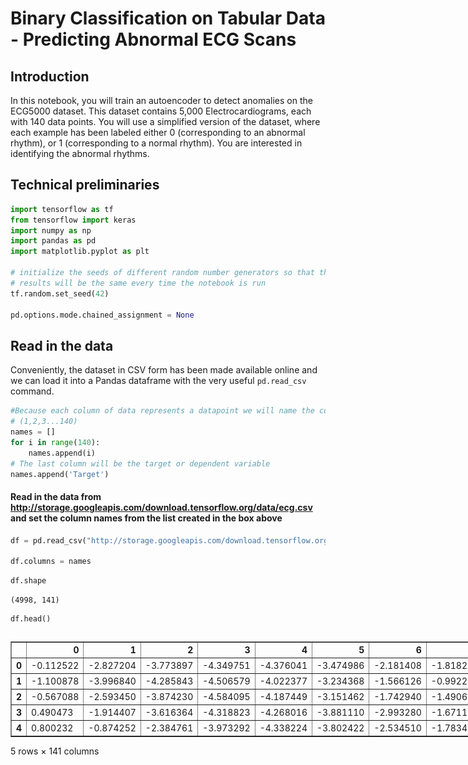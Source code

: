 # Binary Classification on Tabular Data - Predicting Abnormal ECG Scans

## Introduction

In this notebook, you will train an autoencoder to detect anomalies on the ECG5000 dataset. This dataset contains 5,000 Electrocardiograms, each with 140 data points. You will use a simplified version of the dataset, where each example has been labeled either 0 (corresponding to an abnormal rhythm), or 1 (corresponding to a normal rhythm). You are interested in identifying the abnormal rhythms.

## Technical preliminaries


```python
import tensorflow as tf
from tensorflow import keras
import numpy as np
import pandas as pd
import matplotlib.pyplot as plt

# initialize the seeds of different random number generators so that the
# results will be the same every time the notebook is run
tf.random.set_seed(42)

pd.options.mode.chained_assignment = None
```

## Read in the data

Conveniently, the dataset in CSV form has been made available online and we can load it into a Pandas dataframe with the very useful `pd.read_csv` command.


```python
#Because each column of data represents a datapoint we will name the columns by the sequence of datapoints
# (1,2,3...140)
names = []
for i in range(140):
    names.append(i)
# The last column will be the target or dependent variable
names.append('Target')
```

#### Read in the data from http://storage.googleapis.com/download.tensorflow.org/data/ecg.csv and set the column names from the list created in the box above


```python
df = pd.read_csv("http://storage.googleapis.com/download.tensorflow.org/data/ecg.csv", header=None)

df.columns = names
```


```python
df.shape
```




    (4998, 141)




```python
df.head()
```





  <div id="df-b30b5dd7-f148-4a08-a24e-fe174dc4309c" class="colab-df-container">
    <div>
<style scoped>
    .dataframe tbody tr th:only-of-type {
        vertical-align: middle;
    }

    .dataframe tbody tr th {
        vertical-align: top;
    }

    .dataframe thead th {
        text-align: right;
    }
</style>
<table border="1" class="dataframe">
  <thead>
    <tr style="text-align: right;">
      <th></th>
      <th>0</th>
      <th>1</th>
      <th>2</th>
      <th>3</th>
      <th>4</th>
      <th>5</th>
      <th>6</th>
      <th>7</th>
      <th>8</th>
      <th>9</th>
      <th>...</th>
      <th>131</th>
      <th>132</th>
      <th>133</th>
      <th>134</th>
      <th>135</th>
      <th>136</th>
      <th>137</th>
      <th>138</th>
      <th>139</th>
      <th>Target</th>
    </tr>
  </thead>
  <tbody>
    <tr>
      <th>0</th>
      <td>-0.112522</td>
      <td>-2.827204</td>
      <td>-3.773897</td>
      <td>-4.349751</td>
      <td>-4.376041</td>
      <td>-3.474986</td>
      <td>-2.181408</td>
      <td>-1.818286</td>
      <td>-1.250522</td>
      <td>-0.477492</td>
      <td>...</td>
      <td>0.792168</td>
      <td>0.933541</td>
      <td>0.796958</td>
      <td>0.578621</td>
      <td>0.257740</td>
      <td>0.228077</td>
      <td>0.123431</td>
      <td>0.925286</td>
      <td>0.193137</td>
      <td>1.0</td>
    </tr>
    <tr>
      <th>1</th>
      <td>-1.100878</td>
      <td>-3.996840</td>
      <td>-4.285843</td>
      <td>-4.506579</td>
      <td>-4.022377</td>
      <td>-3.234368</td>
      <td>-1.566126</td>
      <td>-0.992258</td>
      <td>-0.754680</td>
      <td>0.042321</td>
      <td>...</td>
      <td>0.538356</td>
      <td>0.656881</td>
      <td>0.787490</td>
      <td>0.724046</td>
      <td>0.555784</td>
      <td>0.476333</td>
      <td>0.773820</td>
      <td>1.119621</td>
      <td>-1.436250</td>
      <td>1.0</td>
    </tr>
    <tr>
      <th>2</th>
      <td>-0.567088</td>
      <td>-2.593450</td>
      <td>-3.874230</td>
      <td>-4.584095</td>
      <td>-4.187449</td>
      <td>-3.151462</td>
      <td>-1.742940</td>
      <td>-1.490659</td>
      <td>-1.183580</td>
      <td>-0.394229</td>
      <td>...</td>
      <td>0.886073</td>
      <td>0.531452</td>
      <td>0.311377</td>
      <td>-0.021919</td>
      <td>-0.713683</td>
      <td>-0.532197</td>
      <td>0.321097</td>
      <td>0.904227</td>
      <td>-0.421797</td>
      <td>1.0</td>
    </tr>
    <tr>
      <th>3</th>
      <td>0.490473</td>
      <td>-1.914407</td>
      <td>-3.616364</td>
      <td>-4.318823</td>
      <td>-4.268016</td>
      <td>-3.881110</td>
      <td>-2.993280</td>
      <td>-1.671131</td>
      <td>-1.333884</td>
      <td>-0.965629</td>
      <td>...</td>
      <td>0.350816</td>
      <td>0.499111</td>
      <td>0.600345</td>
      <td>0.842069</td>
      <td>0.952074</td>
      <td>0.990133</td>
      <td>1.086798</td>
      <td>1.403011</td>
      <td>-0.383564</td>
      <td>1.0</td>
    </tr>
    <tr>
      <th>4</th>
      <td>0.800232</td>
      <td>-0.874252</td>
      <td>-2.384761</td>
      <td>-3.973292</td>
      <td>-4.338224</td>
      <td>-3.802422</td>
      <td>-2.534510</td>
      <td>-1.783423</td>
      <td>-1.594450</td>
      <td>-0.753199</td>
      <td>...</td>
      <td>1.148884</td>
      <td>0.958434</td>
      <td>1.059025</td>
      <td>1.371682</td>
      <td>1.277392</td>
      <td>0.960304</td>
      <td>0.971020</td>
      <td>1.614392</td>
      <td>1.421456</td>
      <td>1.0</td>
    </tr>
  </tbody>
</table>
<p>5 rows × 141 columns</p>
</div>
    <div class="colab-df-buttons">

  <div class="colab-df-container">
    <button class="colab-df-convert" onclick="convertToInteractive('df-b30b5dd7-f148-4a08-a24e-fe174dc4309c')"
            title="Convert this dataframe to an interactive table."
            style="display:none;">

  <svg xmlns="http://www.w3.org/2000/svg" height="24px" viewBox="0 -960 960 960">
    <path d="M120-120v-720h720v720H120Zm60-500h600v-160H180v160Zm220 220h160v-160H400v160Zm0 220h160v-160H400v160ZM180-400h160v-160H180v160Zm440 0h160v-160H620v160ZM180-180h160v-160H180v160Zm440 0h160v-160H620v160Z"/>
  </svg>
    </button>

  <style>
    .colab-df-container {
      display:flex;
      gap: 12px;
    }

    .colab-df-convert {
      background-color: #E8F0FE;
      border: none;
      border-radius: 50%;
      cursor: pointer;
      display: none;
      fill: #1967D2;
      height: 32px;
      padding: 0 0 0 0;
      width: 32px;
    }

    .colab-df-convert:hover {
      background-color: #E2EBFA;
      box-shadow: 0px 1px 2px rgba(60, 64, 67, 0.3), 0px 1px 3px 1px rgba(60, 64, 67, 0.15);
      fill: #174EA6;
    }

    .colab-df-buttons div {
      margin-bottom: 4px;
    }

    [theme=dark] .colab-df-convert {
      background-color: #3B4455;
      fill: #D2E3FC;
    }

    [theme=dark] .colab-df-convert:hover {
      background-color: #434B5C;
      box-shadow: 0px 1px 3px 1px rgba(0, 0, 0, 0.15);
      filter: drop-shadow(0px 1px 2px rgba(0, 0, 0, 0.3));
      fill: #FFFFFF;
    }
  </style>

    <script>
      const buttonEl =
        document.querySelector('#df-b30b5dd7-f148-4a08-a24e-fe174dc4309c button.colab-df-convert');
      buttonEl.style.display =
        google.colab.kernel.accessAllowed ? 'block' : 'none';

      async function convertToInteractive(key) {
        const element = document.querySelector('#df-b30b5dd7-f148-4a08-a24e-fe174dc4309c');
        const dataTable =
          await google.colab.kernel.invokeFunction('convertToInteractive',
                                                    [key], {});
        if (!dataTable) return;

        const docLinkHtml = 'Like what you see? Visit the ' +
          '<a target="_blank" href=https://colab.research.google.com/notebooks/data_table.ipynb>data table notebook</a>'
          + ' to learn more about interactive tables.';
        element.innerHTML = '';
        dataTable['output_type'] = 'display_data';
        await google.colab.output.renderOutput(dataTable, element);
        const docLink = document.createElement('div');
        docLink.innerHTML = docLinkHtml;
        element.appendChild(docLink);
      }
    </script>
  </div>


<div id="df-39116f5b-0f09-463d-9200-abbd5bb5b902">
  <button class="colab-df-quickchart" onclick="quickchart('df-39116f5b-0f09-463d-9200-abbd5bb5b902')"
            title="Suggest charts"
            style="display:none;">

<svg xmlns="http://www.w3.org/2000/svg" height="24px"viewBox="0 0 24 24"
     width="24px">
    <g>
        <path d="M19 3H5c-1.1 0-2 .9-2 2v14c0 1.1.9 2 2 2h14c1.1 0 2-.9 2-2V5c0-1.1-.9-2-2-2zM9 17H7v-7h2v7zm4 0h-2V7h2v10zm4 0h-2v-4h2v4z"/>
    </g>
</svg>
  </button>

<style>
  .colab-df-quickchart {
      --bg-color: #E8F0FE;
      --fill-color: #1967D2;
      --hover-bg-color: #E2EBFA;
      --hover-fill-color: #174EA6;
      --disabled-fill-color: #AAA;
      --disabled-bg-color: #DDD;
  }

  [theme=dark] .colab-df-quickchart {
      --bg-color: #3B4455;
      --fill-color: #D2E3FC;
      --hover-bg-color: #434B5C;
      --hover-fill-color: #FFFFFF;
      --disabled-bg-color: #3B4455;
      --disabled-fill-color: #666;
  }

  .colab-df-quickchart {
    background-color: var(--bg-color);
    border: none;
    border-radius: 50%;
    cursor: pointer;
    display: none;
    fill: var(--fill-color);
    height: 32px;
    padding: 0;
    width: 32px;
  }

  .colab-df-quickchart:hover {
    background-color: var(--hover-bg-color);
    box-shadow: 0 1px 2px rgba(60, 64, 67, 0.3), 0 1px 3px 1px rgba(60, 64, 67, 0.15);
    fill: var(--button-hover-fill-color);
  }

  .colab-df-quickchart-complete:disabled,
  .colab-df-quickchart-complete:disabled:hover {
    background-color: var(--disabled-bg-color);
    fill: var(--disabled-fill-color);
    box-shadow: none;
  }

  .colab-df-spinner {
    border: 2px solid var(--fill-color);
    border-color: transparent;
    border-bottom-color: var(--fill-color);
    animation:
      spin 1s steps(1) infinite;
  }

  @keyframes spin {
    0% {
      border-color: transparent;
      border-bottom-color: var(--fill-color);
      border-left-color: var(--fill-color);
    }
    20% {
      border-color: transparent;
      border-left-color: var(--fill-color);
      border-top-color: var(--fill-color);
    }
    30% {
      border-color: transparent;
      border-left-color: var(--fill-color);
      border-top-color: var(--fill-color);
      border-right-color: var(--fill-color);
    }
    40% {
      border-color: transparent;
      border-right-color: var(--fill-color);
      border-top-color: var(--fill-color);
    }
    60% {
      border-color: transparent;
      border-right-color: var(--fill-color);
    }
    80% {
      border-color: transparent;
      border-right-color: var(--fill-color);
      border-bottom-color: var(--fill-color);
    }
    90% {
      border-color: transparent;
      border-bottom-color: var(--fill-color);
    }
  }
</style>

  <script>
    async function quickchart(key) {
      const quickchartButtonEl =
        document.querySelector('#' + key + ' button');
      quickchartButtonEl.disabled = true;  // To prevent multiple clicks.
      quickchartButtonEl.classList.add('colab-df-spinner');
      try {
        const charts = await google.colab.kernel.invokeFunction(
            'suggestCharts', [key], {});
      } catch (error) {
        console.error('Error during call to suggestCharts:', error);
      }
      quickchartButtonEl.classList.remove('colab-df-spinner');
      quickchartButtonEl.classList.add('colab-df-quickchart-complete');
    }
    (() => {
      let quickchartButtonEl =
        document.querySelector('#df-39116f5b-0f09-463d-9200-abbd5bb5b902 button');
      quickchartButtonEl.style.display =
        google.colab.kernel.accessAllowed ? 'block' : 'none';
    })();
  </script>
</div>

    </div>
  </div>




## Preprocessing

This dataset only has numeric variables. For consistency sake, we will assign the column names to variable numerics.



```python
numerics = names

# Remove the dependent variable
numerics.remove('Target')
```


```python
# Set the output to "target_metrics"
target_metrics = df.Target.value_counts(normalize=True)
print(target_metrics)
```

    Target
    1.0    0.584034
    0.0    0.415966
    Name: proportion, dtype: float64


###### Extract the dependent variable


```python
#set the dependent variables to 'y'
y = df.pop('Target')
```


Before we normalize the numerics, let's split the data into an 80% training set and 20% test set (*why should we split **before** normalization?*).


```python
from sklearn.model_selection import train_test_split
```


```python
#split into train and test sets with the following naming conventions:
# X_train, X_test, y_train and y_test
X_train, X_test, y_train, y_test = train_test_split(df, y, test_size=0.2, stratify=y)
```

OK, let's calculate the mean and standard deviation of every numeric variable in the training set.


```python
# Assign the means to "means" and standard deviation to "sd"
means = X_train[numerics].mean()
sd = X_train[numerics].std()
print(means)
```

    0     -0.267138
    1     -1.648505
    2     -2.486585
    3     -3.109836
    4     -3.158222
             ...
    135   -0.771955
    136   -0.850764
    137   -0.661878
    138   -0.508294
    139   -0.720762
    Length: 140, dtype: float64


Let's normalize the train and test dataframes with these means and standard deviations.


```python
# Normalize X_train
X_train[numerics]= (X_train[numerics] - means)/sd
```


```python
# Normalize X_test
X_test[numerics]= (X_test[numerics] - means)/sd
```


```python
X_train.head()
```





  <div id="df-10745b84-488f-413c-98dc-c5824eddf63d" class="colab-df-container">
    <div>
<style scoped>
    .dataframe tbody tr th:only-of-type {
        vertical-align: middle;
    }

    .dataframe tbody tr th {
        vertical-align: top;
    }

    .dataframe thead th {
        text-align: right;
    }
</style>
<table border="1" class="dataframe">
  <thead>
    <tr style="text-align: right;">
      <th></th>
      <th>0</th>
      <th>1</th>
      <th>2</th>
      <th>3</th>
      <th>4</th>
      <th>5</th>
      <th>6</th>
      <th>7</th>
      <th>8</th>
      <th>9</th>
      <th>...</th>
      <th>130</th>
      <th>131</th>
      <th>132</th>
      <th>133</th>
      <th>134</th>
      <th>135</th>
      <th>136</th>
      <th>137</th>
      <th>138</th>
      <th>139</th>
    </tr>
  </thead>
  <tbody>
    <tr>
      <th>4057</th>
      <td>-0.339573</td>
      <td>-0.138697</td>
      <td>-0.194378</td>
      <td>-0.101219</td>
      <td>-0.017249</td>
      <td>-0.359260</td>
      <td>-0.787284</td>
      <td>-0.897221</td>
      <td>-0.602325</td>
      <td>-0.618527</td>
      <td>...</td>
      <td>-0.502409</td>
      <td>-0.734956</td>
      <td>-0.890447</td>
      <td>-0.958773</td>
      <td>-1.155775</td>
      <td>-1.149000</td>
      <td>-0.971180</td>
      <td>-0.673787</td>
      <td>-0.281925</td>
      <td>0.399284</td>
    </tr>
    <tr>
      <th>4291</th>
      <td>0.673696</td>
      <td>1.020317</td>
      <td>1.054318</td>
      <td>1.120141</td>
      <td>0.628515</td>
      <td>-0.244009</td>
      <td>-1.200724</td>
      <td>-1.778958</td>
      <td>-1.707809</td>
      <td>-1.532566</td>
      <td>...</td>
      <td>-1.660972</td>
      <td>-1.671977</td>
      <td>-1.673123</td>
      <td>-1.636669</td>
      <td>-1.484168</td>
      <td>-1.164322</td>
      <td>-0.761922</td>
      <td>-0.359350</td>
      <td>-0.040938</td>
      <td>0.419998</td>
    </tr>
    <tr>
      <th>1682</th>
      <td>-0.024878</td>
      <td>-0.198939</td>
      <td>-0.290153</td>
      <td>-0.554842</td>
      <td>-1.097760</td>
      <td>-1.399995</td>
      <td>-1.242124</td>
      <td>-0.158686</td>
      <td>0.004729</td>
      <td>-0.126173</td>
      <td>...</td>
      <td>0.699072</td>
      <td>0.691803</td>
      <td>0.810203</td>
      <td>0.795514</td>
      <td>0.727565</td>
      <td>0.633504</td>
      <td>0.549241</td>
      <td>0.408249</td>
      <td>0.088524</td>
      <td>-0.902304</td>
    </tr>
    <tr>
      <th>509</th>
      <td>-0.714724</td>
      <td>-0.218844</td>
      <td>0.062778</td>
      <td>0.156947</td>
      <td>0.045690</td>
      <td>-0.204441</td>
      <td>0.220480</td>
      <td>0.279434</td>
      <td>-0.291392</td>
      <td>-0.458194</td>
      <td>...</td>
      <td>1.059618</td>
      <td>0.969430</td>
      <td>0.602975</td>
      <td>0.322321</td>
      <td>0.447775</td>
      <td>0.603574</td>
      <td>0.845071</td>
      <td>0.905155</td>
      <td>0.783898</td>
      <td>0.737286</td>
    </tr>
    <tr>
      <th>2101</th>
      <td>-1.070893</td>
      <td>-0.701954</td>
      <td>-0.513473</td>
      <td>-0.424789</td>
      <td>-0.569792</td>
      <td>-0.726431</td>
      <td>-0.969389</td>
      <td>-0.285193</td>
      <td>-0.097366</td>
      <td>-0.523234</td>
      <td>...</td>
      <td>1.072114</td>
      <td>0.624257</td>
      <td>0.339410</td>
      <td>-0.096951</td>
      <td>-0.330801</td>
      <td>-0.438345</td>
      <td>-0.398881</td>
      <td>-0.367400</td>
      <td>-0.190093</td>
      <td>-0.572163</td>
    </tr>
  </tbody>
</table>
<p>5 rows × 140 columns</p>
</div>
    <div class="colab-df-buttons">

  <div class="colab-df-container">
    <button class="colab-df-convert" onclick="convertToInteractive('df-10745b84-488f-413c-98dc-c5824eddf63d')"
            title="Convert this dataframe to an interactive table."
            style="display:none;">

  <svg xmlns="http://www.w3.org/2000/svg" height="24px" viewBox="0 -960 960 960">
    <path d="M120-120v-720h720v720H120Zm60-500h600v-160H180v160Zm220 220h160v-160H400v160Zm0 220h160v-160H400v160ZM180-400h160v-160H180v160Zm440 0h160v-160H620v160ZM180-180h160v-160H180v160Zm440 0h160v-160H620v160Z"/>
  </svg>
    </button>

  <style>
    .colab-df-container {
      display:flex;
      gap: 12px;
    }

    .colab-df-convert {
      background-color: #E8F0FE;
      border: none;
      border-radius: 50%;
      cursor: pointer;
      display: none;
      fill: #1967D2;
      height: 32px;
      padding: 0 0 0 0;
      width: 32px;
    }

    .colab-df-convert:hover {
      background-color: #E2EBFA;
      box-shadow: 0px 1px 2px rgba(60, 64, 67, 0.3), 0px 1px 3px 1px rgba(60, 64, 67, 0.15);
      fill: #174EA6;
    }

    .colab-df-buttons div {
      margin-bottom: 4px;
    }

    [theme=dark] .colab-df-convert {
      background-color: #3B4455;
      fill: #D2E3FC;
    }

    [theme=dark] .colab-df-convert:hover {
      background-color: #434B5C;
      box-shadow: 0px 1px 3px 1px rgba(0, 0, 0, 0.15);
      filter: drop-shadow(0px 1px 2px rgba(0, 0, 0, 0.3));
      fill: #FFFFFF;
    }
  </style>

    <script>
      const buttonEl =
        document.querySelector('#df-10745b84-488f-413c-98dc-c5824eddf63d button.colab-df-convert');
      buttonEl.style.display =
        google.colab.kernel.accessAllowed ? 'block' : 'none';

      async function convertToInteractive(key) {
        const element = document.querySelector('#df-10745b84-488f-413c-98dc-c5824eddf63d');
        const dataTable =
          await google.colab.kernel.invokeFunction('convertToInteractive',
                                                    [key], {});
        if (!dataTable) return;

        const docLinkHtml = 'Like what you see? Visit the ' +
          '<a target="_blank" href=https://colab.research.google.com/notebooks/data_table.ipynb>data table notebook</a>'
          + ' to learn more about interactive tables.';
        element.innerHTML = '';
        dataTable['output_type'] = 'display_data';
        await google.colab.output.renderOutput(dataTable, element);
        const docLink = document.createElement('div');
        docLink.innerHTML = docLinkHtml;
        element.appendChild(docLink);
      }
    </script>
  </div>


<div id="df-d047acbc-d685-4621-8ce2-114a5d35ac68">
  <button class="colab-df-quickchart" onclick="quickchart('df-d047acbc-d685-4621-8ce2-114a5d35ac68')"
            title="Suggest charts"
            style="display:none;">

<svg xmlns="http://www.w3.org/2000/svg" height="24px"viewBox="0 0 24 24"
     width="24px">
    <g>
        <path d="M19 3H5c-1.1 0-2 .9-2 2v14c0 1.1.9 2 2 2h14c1.1 0 2-.9 2-2V5c0-1.1-.9-2-2-2zM9 17H7v-7h2v7zm4 0h-2V7h2v10zm4 0h-2v-4h2v4z"/>
    </g>
</svg>
  </button>

<style>
  .colab-df-quickchart {
      --bg-color: #E8F0FE;
      --fill-color: #1967D2;
      --hover-bg-color: #E2EBFA;
      --hover-fill-color: #174EA6;
      --disabled-fill-color: #AAA;
      --disabled-bg-color: #DDD;
  }

  [theme=dark] .colab-df-quickchart {
      --bg-color: #3B4455;
      --fill-color: #D2E3FC;
      --hover-bg-color: #434B5C;
      --hover-fill-color: #FFFFFF;
      --disabled-bg-color: #3B4455;
      --disabled-fill-color: #666;
  }

  .colab-df-quickchart {
    background-color: var(--bg-color);
    border: none;
    border-radius: 50%;
    cursor: pointer;
    display: none;
    fill: var(--fill-color);
    height: 32px;
    padding: 0;
    width: 32px;
  }

  .colab-df-quickchart:hover {
    background-color: var(--hover-bg-color);
    box-shadow: 0 1px 2px rgba(60, 64, 67, 0.3), 0 1px 3px 1px rgba(60, 64, 67, 0.15);
    fill: var(--button-hover-fill-color);
  }

  .colab-df-quickchart-complete:disabled,
  .colab-df-quickchart-complete:disabled:hover {
    background-color: var(--disabled-bg-color);
    fill: var(--disabled-fill-color);
    box-shadow: none;
  }

  .colab-df-spinner {
    border: 2px solid var(--fill-color);
    border-color: transparent;
    border-bottom-color: var(--fill-color);
    animation:
      spin 1s steps(1) infinite;
  }

  @keyframes spin {
    0% {
      border-color: transparent;
      border-bottom-color: var(--fill-color);
      border-left-color: var(--fill-color);
    }
    20% {
      border-color: transparent;
      border-left-color: var(--fill-color);
      border-top-color: var(--fill-color);
    }
    30% {
      border-color: transparent;
      border-left-color: var(--fill-color);
      border-top-color: var(--fill-color);
      border-right-color: var(--fill-color);
    }
    40% {
      border-color: transparent;
      border-right-color: var(--fill-color);
      border-top-color: var(--fill-color);
    }
    60% {
      border-color: transparent;
      border-right-color: var(--fill-color);
    }
    80% {
      border-color: transparent;
      border-right-color: var(--fill-color);
      border-bottom-color: var(--fill-color);
    }
    90% {
      border-color: transparent;
      border-bottom-color: var(--fill-color);
    }
  }
</style>

  <script>
    async function quickchart(key) {
      const quickchartButtonEl =
        document.querySelector('#' + key + ' button');
      quickchartButtonEl.disabled = true;  // To prevent multiple clicks.
      quickchartButtonEl.classList.add('colab-df-spinner');
      try {
        const charts = await google.colab.kernel.invokeFunction(
            'suggestCharts', [key], {});
      } catch (error) {
        console.error('Error during call to suggestCharts:', error);
      }
      quickchartButtonEl.classList.remove('colab-df-spinner');
      quickchartButtonEl.classList.add('colab-df-quickchart-complete');
    }
    (() => {
      let quickchartButtonEl =
        document.querySelector('#df-d047acbc-d685-4621-8ce2-114a5d35ac68 button');
      quickchartButtonEl.style.display =
        google.colab.kernel.accessAllowed ? 'block' : 'none';
    })();
  </script>
</div>

    </div>
  </div>




The easiest way to feed data to Keras/Tensorflow is as Numpy arrays so we convert our two dataframes to Numpy arrays.


```python
# Convert X_train and X_test to Numpy arrays
X_train = X_train.to_numpy()
X_test = X_test.to_numpy()
```


```python
X_train.shape, y_train.shape
```




    ((3998, 140), (3998,))




```python
X_test.shape, y_test.shape

```




    ((1000, 140), (1000,))



## Build a model

### Define model in Keras

Creating an NN  is usually just a few lines of Keras code.

* We will start with a single hidden layer.
* Since this is a *binary classification problem*, we will use a sigmoid activation in the output layer.


```python
#get the number of columns and assign it to "num_columns"

num_columns = X_train.shape[1]

# Define the input layer. assign it to "input"
input = keras.Input(shape=(num_columns,), dtype="float32")

# Feed the input vector to the hidden layer. Call it "h"
h = keras.layers.Dense(16, activation="relu", name="Hidden")(input)

# Feed the output of the hidden layer to the output layer. Call it "output"
output = keras.layers.Dense(1, activation="sigmoid", name="Output")(h)

# tell Keras that this (input,output) pair is your model. Call it "model"
model = keras.Model(input, output)
```


```python
model.summary()
```


<pre style="white-space:pre;overflow-x:auto;line-height:normal;font-family:Menlo,'DejaVu Sans Mono',consolas,'Courier New',monospace"><span style="font-weight: bold">Model: "functional"</span>
</pre>




<pre style="white-space:pre;overflow-x:auto;line-height:normal;font-family:Menlo,'DejaVu Sans Mono',consolas,'Courier New',monospace">┏━━━━━━━━━━━━━━━━━━━━━━━━━━━━━━━━━┳━━━━━━━━━━━━━━━━━━━━━━━━┳━━━━━━━━━━━━━━━┓
┃<span style="font-weight: bold"> Layer (type)                    </span>┃<span style="font-weight: bold"> Output Shape           </span>┃<span style="font-weight: bold">       Param # </span>┃
┡━━━━━━━━━━━━━━━━━━━━━━━━━━━━━━━━━╇━━━━━━━━━━━━━━━━━━━━━━━━╇━━━━━━━━━━━━━━━┩
│ input_layer (<span style="color: #0087ff; text-decoration-color: #0087ff">InputLayer</span>)        │ (<span style="color: #00d7ff; text-decoration-color: #00d7ff">None</span>, <span style="color: #00af00; text-decoration-color: #00af00">140</span>)            │             <span style="color: #00af00; text-decoration-color: #00af00">0</span> │
├─────────────────────────────────┼────────────────────────┼───────────────┤
│ Hidden (<span style="color: #0087ff; text-decoration-color: #0087ff">Dense</span>)                  │ (<span style="color: #00d7ff; text-decoration-color: #00d7ff">None</span>, <span style="color: #00af00; text-decoration-color: #00af00">16</span>)             │         <span style="color: #00af00; text-decoration-color: #00af00">2,256</span> │
├─────────────────────────────────┼────────────────────────┼───────────────┤
│ Output (<span style="color: #0087ff; text-decoration-color: #0087ff">Dense</span>)                  │ (<span style="color: #00d7ff; text-decoration-color: #00d7ff">None</span>, <span style="color: #00af00; text-decoration-color: #00af00">1</span>)              │            <span style="color: #00af00; text-decoration-color: #00af00">17</span> │
└─────────────────────────────────┴────────────────────────┴───────────────┘
</pre>




<pre style="white-space:pre;overflow-x:auto;line-height:normal;font-family:Menlo,'DejaVu Sans Mono',consolas,'Courier New',monospace"><span style="font-weight: bold"> Total params: </span><span style="color: #00af00; text-decoration-color: #00af00">2,273</span> (8.88 KB)
</pre>




<pre style="white-space:pre;overflow-x:auto;line-height:normal;font-family:Menlo,'DejaVu Sans Mono',consolas,'Courier New',monospace"><span style="font-weight: bold"> Trainable params: </span><span style="color: #00af00; text-decoration-color: #00af00">2,273</span> (8.88 KB)
</pre>




<pre style="white-space:pre;overflow-x:auto;line-height:normal;font-family:Menlo,'DejaVu Sans Mono',consolas,'Courier New',monospace"><span style="font-weight: bold"> Non-trainable params: </span><span style="color: #00af00; text-decoration-color: #00af00">0</span> (0.00 B)
</pre>




```python
keras.utils.plot_model(model, show_shapes=True)
```





![png](binary_classification_files/binary_classification_33_0.png)




### Set optimization parameters

Now that the model is defined, we need to tell Keras three things:

*   What **loss function** to use - Since our output variable is binary, we will select the `binary_crossentropy` loss function.
*   Which **optimizer** to use - we will use a 'flavor' of SGD called `adam` which is an excellent default choice
*   What **metrics** you want Keras to report out - in classification problems like this one, `accuracy` is commonly used.


```python
model.compile(optimizer="adam",
              loss="binary_crossentropy",
              metrics=["accuracy"])
```

## Train the model

To kickoff training, we have to decide on three things:
* The *batch size* - 32 is a good default
* The number of *epochs* (i.e., how many passes through the training data). Start by setting this to 100, but you can experiment with different values.
* Whether we want to use a validation set. This will be useful for overfitting detection and regularization via early stopping so we will ask Keras to automatically use 20% of the data points as a validation set


```python
# Fit your model and assign the output to "history"
history = model.fit(X_train,
                    y_train,
                    epochs=100,
                    batch_size=32,
                    validation_split=0.2)
```


```python
history_dict = history.history
history_dict.keys()
```




    dict_keys(['accuracy', 'loss', 'val_accuracy', 'val_loss'])




```python
loss_values = history_dict["loss"]
val_loss_values = history_dict["val_loss"]
epochs = range(1, len(loss_values) + 1)
plt.plot(epochs, loss_values, "bo", label="Training loss")
plt.plot(epochs, val_loss_values, "b", label="Validation loss")
plt.title("Training and validation loss")
plt.xlabel("Epochs")
plt.ylabel("Loss")
plt.legend()
plt.show()
```



![png](binary_classification_files/binary_classification_40_0.png)




```python
plt.clf()
acc = history_dict["accuracy"]
val_acc = history_dict["val_accuracy"]
plt.plot(epochs, acc, "bo", label="Training acc")
plt.plot(epochs, val_acc, "b", label="Validation acc")
plt.title("Training and validation accuracy")
plt.xlabel("Epochs")
plt.ylabel("Accuracy")
plt.legend()
plt.show()
```



![png](binary_classification_files/binary_classification_41_0.png)



## Evaluate the model

Let's see **how well the model does on the test set**.

`model.evaluate` is a very handy function to calculate the performance of your model on any dataset.


```python
# Getting the results of your model for grading
score, acc = model.evaluate(X_test, y_test)
```

    [1m32/32[0m [32m━━━━━━━━━━━━━━━━━━━━[0m[37m[0m [1m0s[0m 3ms/step - accuracy: 0.9930 - loss: 0.0454



```python
y.value_counts(normalize=True)
```




<div>
<style scoped>
    .dataframe tbody tr th:only-of-type {
        vertical-align: middle;
    }

    .dataframe tbody tr th {
        vertical-align: top;
    }

    .dataframe thead th {
        text-align: right;
    }
</style>
<table border="1" class="dataframe">
  <thead>
    <tr style="text-align: right;">
      <th></th>
      <th>proportion</th>
    </tr>
    <tr>
      <th>Target</th>
      <th></th>
    </tr>
  </thead>
  <tbody>
    <tr>
      <th>1.0</th>
      <td>0.584034</td>
    </tr>
    <tr>
      <th>0.0</th>
      <td>0.415966</td>
    </tr>
  </tbody>
</table>
</div><br><label><b>dtype:</b> float64</label>




```python
# Selecting a specific row (e.g., row index 300)
row_index = 300
y_values = X_train[row_index, :]
x_values = range(X_train.shape[1])  # X-axis: 0 to 139

# Plotting
plt.figure(figsize=(10, 5))
plt.plot(x_values, y_values, marker='o', linestyle='-')
plt.xlabel("X-Axis (Index)")
plt.ylabel("Y-Axis (Values)")
plt.title(f"Plot of Row {row_index}")
plt.grid(True)
plt.show()
```



![png](binary_classification_files/binary_classification_45_0.png)




```python
print(y_train[row_index])
```

    0.0

